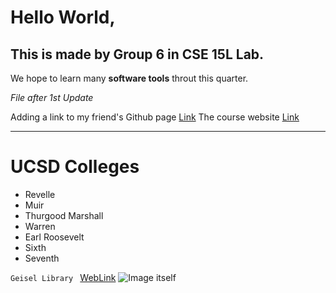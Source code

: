 # Hello World, 
## This is made by Group 6 in CSE 15L Lab.
We hope to learn many **software tools** throut this quarter.

*File after 1st Update*

Adding a link to my friend's Github page [Link](lab-report-1-week-2.html)
The course website [Link](https://sites.google.com/eng.ucsd.edu/cse-15l-spring-2022/home)

***
# UCSD Colleges
* Revelle
* Muir
* Thurgood Marshall
* Warren
* Earl Roosevelt
* Sixth
* Seventh

```Geisel Library ```
[WebLink](https://i.redd.it/wo1ncyna6cyz.jpg)
![Image itself](Geisel.jpg)